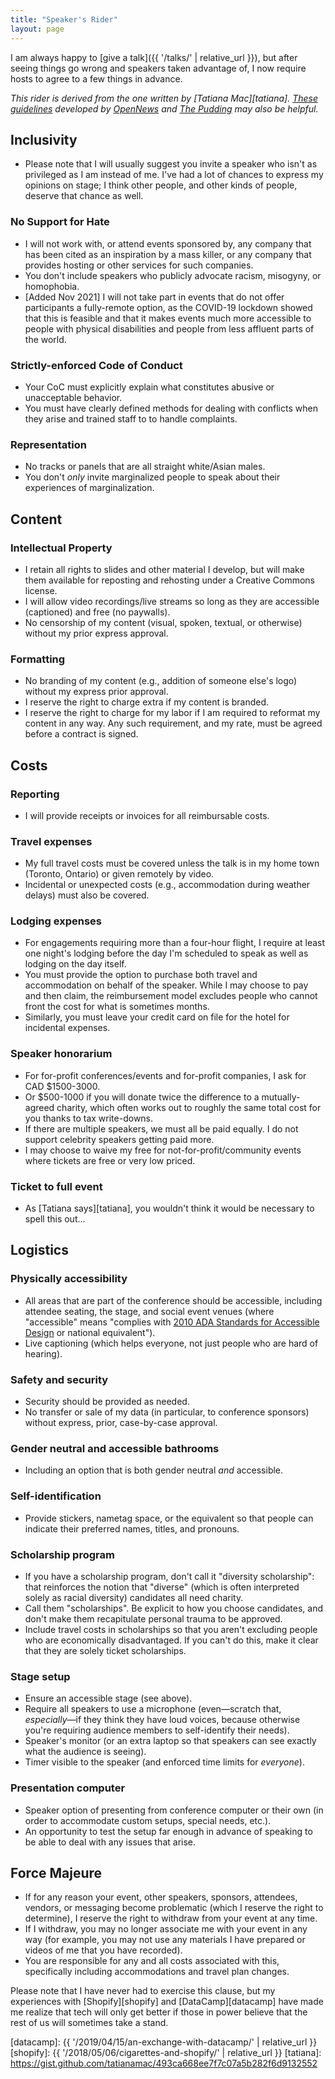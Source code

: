 ```yaml
---
title: "Speaker's Rider"
layout: page
---
```


I am always happy to [give a talk]({{ '/talks/' | relative_url }}),
but after seeing things go wrong and speakers taken advantage of,
I now require hosts to agree to a few things in advance.

*This rider is derived from the one written by [Tatiana Mac][tatiana].
[These guidelines](https://opennews.org/projects/speaker-rider/)
developed by [OpenNews](https://opennews.org/) and [The Pudding](https://pudding.cool/)
may also be helpful.*

## Inclusivity

- Please note that I will usually suggest you invite a speaker who isn't as privileged as I am instead of me.
  I've had a lot of chances to express my opinions on stage;
  I think other people, and other kinds of people, deserve that chance as well.

### No Support for Hate

- I will not work with,
  or attend events sponsored by,
  any company that has been cited as an inspiration by a mass killer,
  or any company that provides hosting or other services for such companies.
- You don't include speakers who publicly advocate racism, misogyny, or homophobia.
- [Added Nov 2021]
  I will not take part in events that do not offer participants a fully-remote option,
  as the COVID-19 lockdown showed that this is feasible
  and that it makes events much more accessible
  to people with physical disabilities
  and people from less affluent parts of the world.

### Strictly-enforced Code of Conduct

- Your CoC must explicitly explain what constitutes abusive or unacceptable behavior.
- You must have clearly defined methods for dealing with conflicts when they arise
  and trained staff to to handle complaints.

### Representation

- No tracks or panels that are all straight white/Asian males.
- You don't *only* invite marginalized people to speak about their experiences of marginalization.

## Content

### Intellectual Property

- I retain all rights to slides and other material I develop,
  but will make them available for reposting and rehosting under a Creative Commons license.
- I will allow video recordings/live streams so long as they are accessible (captioned)
  and free (no paywalls).
- No censorship of my content (visual, spoken, textual, or otherwise) without my prior express approval.

### Formatting

- No branding of my content (e.g., addition of someone else's logo) without my express prior approval.
- I reserve the right to charge extra if my content is branded.
- I reserve the right to charge for my labor if I am required to reformat my content in any way.
  Any such requirement, and my rate, must be agreed before a contract is signed.

## Costs

### Reporting

- I will provide receipts or invoices for all reimbursable costs.

### Travel expenses

- My full travel costs must be covered unless the talk is in my home town (Toronto, Ontario) or given remotely by video.
- Incidental or unexpected costs (e.g., accommodation during weather delays) must also be covered.

### Lodging expenses

- For engagements requiring more than a four-hour flight,
  I require at least one night's lodging before the day I'm scheduled to speak
  as well as lodging on the day itself.
- You must provide the option to purchase both travel and accommodation on behalf of the speaker.
  While I may choose to pay and then claim,
  the reimbursement model excludes people who cannot front the cost for what is sometimes months.
- Similarly, you must leave your credit card on file for the hotel for incidental expenses.

### Speaker honorarium

- For for-profit conferences/events and for-profit companies, I ask for CAD $1500-3000.
- Or $500-1000 if you will donate twice the difference to a mutually-agreed charity,
  which often works out to roughly the same total cost for you thanks to tax write-downs.
- If there are multiple speakers, we must all be paid equally.
  I do not support celebrity speakers getting paid more.
- I may choose to waive my free for not-for-profit/community events where tickets are free or very low priced.

### Ticket to full event

- As [Tatiana says][tatiana], you wouldn't think it would be necessary to spell this out…

## Logistics

### Physically accessibility

- All areas that are part of the conference should be accessible,
  including attendee seating,
  the stage,
  and social event venues
  (where "accessible" means "complies with [2010 ADA Standards for Accessible Design][ada] or national equivalent").
- Live captioning (which helps everyone, not just people who are hard of hearing).

### Safety and security

- Security should be provided as needed.
- No transfer or sale of my data (in particular, to conference sponsors) without express, prior, case-by-case approval.

### Gender neutral and accessible bathrooms

- Including an option that is both gender neutral *and* accessible.

### Self-identification

- Provide stickers, nametag space, or the equivalent
  so that people can indicate their preferred names, titles, and pronouns.

### Scholarship program

- If you have a scholarship program, don't call it "diversity scholarship":
  that reinforces the notion that "diverse" (which is often interpreted solely as racial diversity) candidates all need charity.
- Call them "scholarships".
  Be explicit to how you choose candidates, and don't make them recapitulate personal trauma to be approved.
- Include travel costs in scholarships so that you aren't excluding people who are economically disadvantaged.
  If you can't do this, make it clear that they are solely ticket scholarships.

### Stage setup

- Ensure an accessible stage (see above).
- Require all speakers to use a microphone
  (even—scratch that, *especially*—if they think they have loud voices,
  because otherwise you're requiring audience members to self-identify their needs).
- Speaker's monitor (or an extra laptop so that speakers can see exactly what the audience is seeing).
- Timer visible to the speaker (and enforced time limits for *everyone*).

### Presentation computer

- Speaker option of presenting from conference computer or their own
  (in order to accommodate custom setups, special needs, etc.).
- An opportunity to test the setup far enough in advance of speaking
  to be able to deal with any issues that arise.

## Force Majeure

- If for any reason your event, other speakers, sponsors, attendees, vendors, or messaging become problematic
  (which I reserve the right to determine),
  I reserve the right to withdraw from your event at any time.
- If I withdraw,
  you may no longer associate me with your event in any way
  (for example, you may not use any materials I have prepared or videos of me that you have recorded).
- You are responsible for any and all costs associated with this,
  specifically including accommodations and travel plan changes.

Please note that I have never had to exercise this clause,
but my experiences with [Shopify][shopify] and [DataCamp][datacamp] have made me realize that
tech will only get better if those in power believe that the rest of us will sometimes take a stand.

[ada]: https://www.ada.gov/regs2010/2010ADAStandards/2010ADAstandards.htm
[datacamp]: {{ '/2019/04/15/an-exchange-with-datacamp/' | relative_url }}
[shopify]: {{ '/2018/05/06/cigarettes-and-shopify/' | relative_url }}
[tatiana]: https://gist.github.com/tatianamac/493ca668ee7f7c07a5b282f6d9132552
